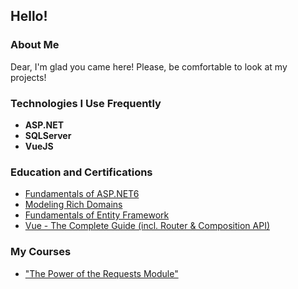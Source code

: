 ## Hello!

### About Me
Dear, I'm glad you came here! Please, be comfortable to look at my projects!

### Technologies I Use Frequently
- **ASP.NET**
- **SQLServer**
- **VueJS**

### Education and Certifications
- [Fundamentals of ASP.NET6](https://balta.io/certificados/d1e9ce21-7085-412c-92f3-f94d7b279642)
- [Modeling Rich Domains](https://balta.io/certificados/865a4011-a0f1-4c77-a82e-b10db3ec17e3)
- [Fundamentals of Entity Framework](https://balta.io/certificados/2e884276-2262-4121-a7b7-6ebed02d5c31)
- [Vue - The Complete Guide (incl. Router & Composition API)](https://www.udemy.com/certificate/UC-40f8f1b5-cc67-49fe-b675-8efc1283e911/?utm_source=sendgrid.com&utm_medium=email&utm_campaign=email)

### My Courses
- ["The Power of the Requests Module"](http://bit.ly/2POS8F6)
